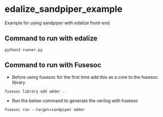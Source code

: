 # edalize_sandpiper_example
Example for using sandpiper with edalize front-end

## Command to run with edalize
```python3 runner.py```

## Command to run with Fusesoc

- Before using fusesoc for the first time add this as a core to the fusesoc library

```fusesoc library add adder .```

- Run the below command to generate the verilog with fusesoc

```fusesoc run --target=sandpiper adder```